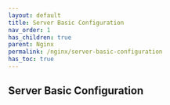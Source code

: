```yaml
---
layout: default    
title: Server Basic Configuration
nav_order: 1
has_children: true
parent: Nginx
permalink: /nginx/server-basic-configuration
has_toc: true
---
```


## Server Basic Configuration